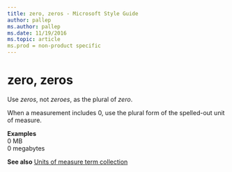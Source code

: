 ```yaml
---
title: zero, zeros - Microsoft Style Guide
author: pallep
ms.author: pallep
ms.date: 11/19/2016
ms.topic: article
ms.prod = non-product specific
---
```


# zero, zeros

Use *zeros*, not *zeroes*, as the plural of *zero*.

When a measurement includes 0, use the plural form of the spelled-out unit of measure.

**Examples**  
0 MB  
0 megabytes  

**See also** [Units of measure term collection](/style-guide/a-z-word-list-term-collections/term-collections/units-of-measure-terms)
